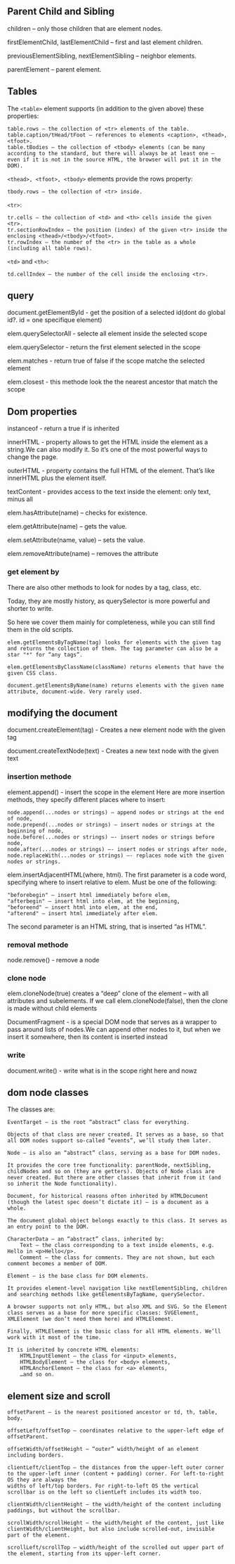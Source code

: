 ## Parent Child and Sibling
children – only those children that are element nodes.

firstElementChild, lastElementChild – first and last element children.

previousElementSibling, nextElementSibling – neighbor elements.

parentElement – parent element.
## Tables
The `<table>` element supports (in addition to the given above) these properties:

    table.rows – the collection of <tr> elements of the table.
    table.caption/tHead/tFoot – references to elements <caption>, <thead>, <tfoot>.
    table.tBodies – the collection of <tbody> elements (can be many according to the standard, but there will always be at least one – even if it is not in the source HTML, the browser will put it in the DOM).

`<thead>, <tfoot>, <tbody>` elements provide the rows property:

    tbody.rows – the collection of <tr> inside.

`<tr>`:

    tr.cells – the collection of <td> and <th> cells inside the given <tr>.
    tr.sectionRowIndex – the position (index) of the given <tr> inside the enclosing <thead>/<tbody>/<tfoot>.
    tr.rowIndex – the number of the <tr> in the table as a whole (including all table rows).

`<td>` and `<th>`:

    td.cellIndex – the number of the cell inside the enclosing <tr>.
## query
document.getElementById - get the position of a selected id(dont do global id?. id = one specifique element)

elem.querySelectorAll - selecte all element inside the selected scope

elem.querySelector - return the first element selected in the scope

elem.matches - return true of false if the scope matche the selected element

elem.closest - this methode look the the nearest ancestor that match the scope
## Dom properties

instanceof - return a true if is inherited 

innerHTML - property allows to get the HTML inside the element as a string.We can also modify it. So it’s one of the most powerful ways to change the page.

outerHTML - property contains the full HTML of the element. That’s like innerHTML plus the element itself.

textContent - provides access to the text inside the element: only text, minus all <tags>

elem.hasAttribute(name) – checks for existence.

elem.getAttribute(name) – gets the value.

elem.setAttribute(name, value) – sets the value.

elem.removeAttribute(name) – removes the attribute
### get element by
There are also other methods to look for nodes by a tag, class, etc.

Today, they are mostly history, as querySelector is more powerful and shorter to write.

So here we cover them mainly for completeness, while you can still find them in the old scripts.

    elem.getElementsByTagName(tag) looks for elements with the given tag and returns the collection of them. The tag parameter can also be a star "*" for “any tags”.

    elem.getElementsByClassName(className) returns elements that have the given CSS class.

    document.getElementsByName(name) returns elements with the given name attribute, document-wide. Very rarely used.
## modifying the document

document.createElement(tag) - Creates a new element node with the given tag

document.createTextNode(text) - Creates a new text node with the given text
### insertion methode
element.append() - insert the scope in the element
    Here are more insertion methods, they specify different places where to insert:

    node.append(...nodes or strings) – append nodes or strings at the end of node,
    node.prepend(...nodes or strings) – insert nodes or strings at the beginning of node,
    node.before(...nodes or strings) –- insert nodes or strings before node,
    node.after(...nodes or strings) –- insert nodes or strings after node,
    node.replaceWith(...nodes or strings) –- replaces node with the given nodes or strings.

elem.insertAdjacentHTML(where, html).
The first parameter is a code word, specifying where to insert relative to elem. Must be one of the following:

    "beforebegin" – insert html immediately before elem,
    "afterbegin" – insert html into elem, at the beginning,
    "beforeend" – insert html into elem, at the end,
    "afterend" – insert html immediately after elem.

The second parameter is an HTML string, that is inserted “as HTML”.
### removal methode
node.remove() - remove a node

### clone node
elem.cloneNode(true) creates a “deep” clone of the element – with all attributes and subelements. If we call elem.cloneNode(false), then the clone is made without child elements

DocumentFragment -  is a special DOM node that serves as a wrapper to pass around lists of nodes.We can append other nodes to it, but when we insert it somewhere, then its content is inserted instead

### write
document.write() - write what is in the scope right here and nowz
## dom node classes
The classes are:

    EventTarget – is the root “abstract” class for everything.

    Objects of that class are never created. It serves as a base, so that all DOM nodes support so-called “events”, we’ll study them later.

    Node – is also an “abstract” class, serving as a base for DOM nodes.

    It provides the core tree functionality: parentNode, nextSibling, childNodes and so on (they are getters). Objects of Node class are never created. But there are other classes that inherit from it (and so inherit the Node functionality).

    Document, for historical reasons often inherited by HTMLDocument (though the latest spec doesn’t dictate it) – is a document as a whole.

    The document global object belongs exactly to this class. It serves as an entry point to the DOM.

    CharacterData – an “abstract” class, inherited by:
        Text – the class corresponding to a text inside elements, e.g. Hello in <p>Hello</p>.
        Comment – the class for comments. They are not shown, but each comment becomes a member of DOM.

    Element – is the base class for DOM elements.

    It provides element-level navigation like nextElementSibling, children and searching methods like getElementsByTagName, querySelector.

    A browser supports not only HTML, but also XML and SVG. So the Element class serves as a base for more specific classes: SVGElement, XMLElement (we don’t need them here) and HTMLElement.

    Finally, HTMLElement is the basic class for all HTML elements. We’ll work with it most of the time.

    It is inherited by concrete HTML elements:
        HTMLInputElement – the class for <input> elements,
        HTMLBodyElement – the class for <body> elements,
        HTMLAnchorElement – the class for <a> elements,
        …and so on.

## element size and scroll
    offsetParent – is the nearest positioned ancestor or td, th, table, body.

    offsetLeft/offsetTop – coordinates relative to the upper-left edge of offsetParent.

    offsetWidth/offsetHeight – “outer” width/height of an element including borders.

    clientLeft/clientTop – the distances from the upper-left outer corner to the upper-left inner (content + padding) corner. For left-to-right OS they are always the 
    widths of left/top borders. For right-to-left OS the vertical scrollbar is on the left so clientLeft includes its width too.

    clientWidth/clientHeight – the width/height of the content including paddings, but without the scrollbar.

    scrollWidth/scrollHeight – the width/height of the content, just like clientWidth/clientHeight, but also include scrolled-out, invisible part of the element.
    
    scrollLeft/scrollTop – width/height of the scrolled out upper part of the element, starting from its upper-left corner.
   
